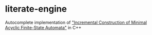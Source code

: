 # literate-engine
Autocomplete implementation of ["Incremental Construction of Minimal Acyclic Finite-State Automata"](http://lml.bas.bg/~stoyan/J00-1002.pdf) in C++
